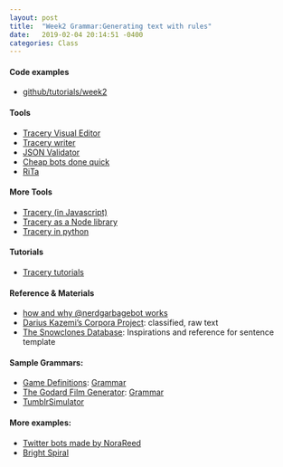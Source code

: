 ```yaml
---
layout: post
title:  "Week2 Grammar:Generating text with rules"
date:   2019-02-04 20:14:51 -0400
categories: Class
---
```

#### Code examples
* [github/tutorials/week2](https://github.com/cqx931/Coding4Language/tree/master/tutorials/week2)

#### Tools
* [Tracery Visual Editor](http://www.brightspiral.com/tracery/)
* [Tracery writer](https://beaugunderson.com/tracery-writer/)
* [JSON Validator](https://jsonlint.com/?code=)
* [Cheap bots done quick](http://cheapbotsdonequick.com/)
* [RiTa](https://rednoise.org/rita/index.php)

#### More Tools
* [Tracery (in Javascript)](https://github.com/galaxykate/tracery/tree/tracery2)
* [Tracery as a Node library](https://github.com/v21/tracery)
* [Tracery in python](https://github.com/aparrish/pytracery)

#### Tutorials
* [Tracery tutorials](http://www.crystalcodepalace.com/traceryTut.html)

#### Reference & Materials
* [how and why @nerdgarbagebot works](http://barrl.net/2801)
* [Darius Kazemi’s Corpora Project](https://github.com/dariusk/corpora): classified, raw text
* [The Snowclones Database](https://snowclones.org/index/): Inspirations and reference for sentence template

#### Sample Grammars:
* [Game Definitions](https://rednoise.org/rita/gallery/GameDefinitions/): [Grammar](http://www.gamedefinitions.com/grammar.txt)
* [The Godard Film Generator](https://rednoise.org/rita/gallery/TheGodardFilmGenerator/#): [Grammar](https://rednoise.org/rita/gallery/TheGodardFilmGenerator/grammar.txt)
* [TumblrSimulator](https://cheapbotsdonequick.com/source/TumblrSimulator)

#### More examples:
* [Twitter bots made by NoraReed](https://twitter.com/NoraReed/lists/robots/members)
* [Bright Spiral](http://www.brightspiral.com/)

<!--  Tutorial: http://air.decontextualize.com/tracery/-->
